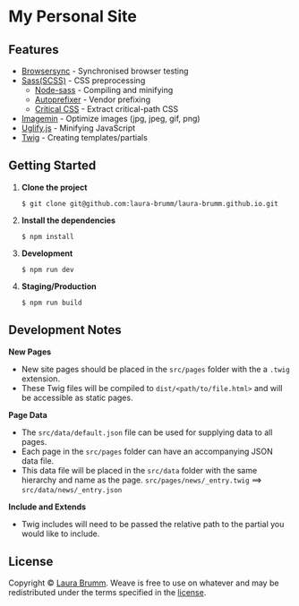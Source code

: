 # My Personal Site


## Features

- [Browsersync](https://www.browsersync.io/) - Synchronised browser testing
- [Sass(SCSS)](http://sass-lang.com/) - CSS preprocessing
    - [Node-sass](https://github.com/sass/node-sass) - Compiling and minifying
    - [Autoprefixer](https://github.com/postcss/autoprefixer) - Vendor prefixing
    - [Critical CSS](https://github.com/addyosmani/critical) - Extract critical-path CSS
- [Imagemin](https://github.com/imagemin/imagemin) - Optimize images (jpg, jpeg, gif, png)
- [Uglify.js](https://github.com/mishoo/UglifyJS2) - Minifying JavaScript
- [Twig](http://twig.sensiolabs.org/) - Creating templates/partials


## Getting Started

1. __Clone the project__

    ```
    $ git clone git@github.com:laura-brumm/laura-brumm.github.io.git
    ```

1. __Install the dependencies__

    ```
    $ npm install
    ```

1. __Development__

    ```
    $ npm run dev
    ```

1. __Staging/Production__

    ```
    $ npm run build
    ```


## Development Notes

__New Pages__

- New site pages should be placed in the `src/pages` folder with the a `.twig` extension.
- These Twig files will be compiled to `dist/<path/to/file.html>` and will be accessible as static pages.

__Page Data__

- The `src/data/default.json` file can be used for supplying data to all pages.
- Each page in the `src/pages` folder can have an accompanying JSON data file.
- This data file will be placed in the `src/data` folder with the same hierarchy and name as the page.
    `src/pages/news/_entry.twig` ==> `src/data/news/_entry.json`

__Include and Extends__

- Twig includes will need to be passed the relative path to the partial you would like to include.


## License

Copyright &copy; [Laura Brumm](http://laurabrumm.com). Weave is free to use on whatever and may be redistributed under the terms specified in the [license](LICENSE.md).
